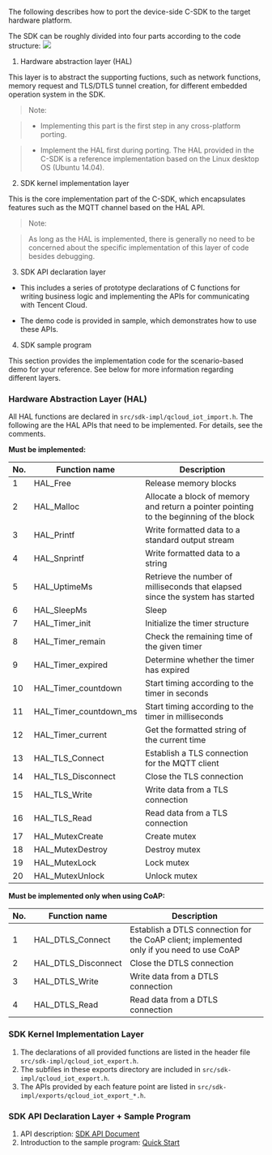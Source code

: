 [//]: # (chinagitpath:XXXXX)

The following describes how to port the device-side C-SDK to the target hardware platform.

<!--### <font color=gray>Device-side C-SDK overview</font>
-->
The SDK can be roughly divided into four parts according to the code structure:
![](http://qzonestyle.gtimg.cn/qzone/vas/opensns/res/doc/SDK代码结构v1.2.jpg)

1. Hardware abstraction layer (HAL)

This layer is to abstract the supporting fuctions, such as network functions, memory request and TLS/DTLS tunnel creation, for different embedded operation system in the SDK.

> Note:
	
> - Implementing this part is the first step in any cross-platform porting.
	
> - Implement the HAL first during porting. The HAL provided in the C-SDK is a reference implementation based on the Linux desktop OS (Ubuntu 14.04).
		
2. SDK kernel implementation layer

This is the core implementation part of the C-SDK, which encapsulates features such as the MQTT channel based on the HAL API.

> Note:
	
> As long as the HAL is implemented, there is generally no need to be concerned about the specific implementation of this layer of code besides debugging.

3. SDK API declaration layer

 - This includes a series of prototype declarations of C functions for writing business logic and implementing the APIs for communicating with Tencent Cloud.
 
 - 	The demo code is provided in sample, which demonstrates how to use these APIs.

4. SDK sample program

 This section provides the implementation code for the scenario-based demo for your reference.
 See below for more information regarding different layers.

### Hardware Abstraction Layer (HAL)

All HAL functions are declared in `src/sdk-impl/qcloud_iot_import.h`. The following are the HAL APIs that need to be implemented. For details, see the comments.
<!--2. `src/sdk-impl/qcloud_iot_import.h` contains the subfiles in the `imports` directory.
--><!--`3. The HAL API dependencies introduced by each feature point are listed in `src/sdk-impl/imports/qcloud_iot_import_*.h``-->

**Must be implemented:**

| No. | Function name | Description |
| ---- | ---------------------- | ---------------------------------------- |
| 1 | HAL_Free | Release memory blocks |
| 2 | HAL_Malloc | Allocate a block of memory and return a pointer pointing to the beginning of the block |
| 3 | HAL_Printf | Write formatted data to a standard output stream |
| 4 | HAL_Snprintf | Write formatted data to a string |
| 5 | HAL_UptimeMs | Retrieve the number of milliseconds that elapsed since the system has started |
| 6 | HAL_SleepMs | Sleep |
| 7 | HAL_Timer_init | Initialize the timer structure |
| 8 | HAL_Timer_remain | Check the remaining time of the given timer |
| 9 | HAL_Timer_expired | Determine whether the timer has expired |
| 10 | HAL_Timer_countdown | Start timing according to the timer in seconds |
| 11 | HAL_Timer_countdown_ms | Start timing according to the timer in milliseconds |
| 12 | HAL_Timer_current | Get the formatted string of the current time |
| 13 | HAL_TLS_Connect | Establish a TLS connection for the MQTT client |
| 14 | HAL_TLS_Disconnect | Close the TLS connection |
| 15 | HAL_TLS_Write | Write data from a TLS connection |
| 16 | HAL_TLS_Read | Read data from a TLS connection |
| 17 | HAL_MutexCreate | Create mutex |
| 18 | HAL_MutexDestroy | Destroy mutex |
| 19 | HAL_MutexLock | Lock mutex |
| 20 | HAL_MutexUnlock | Unlock mutex |

**Must be implemented only when using CoAP:**

| No. | Function name | Description |
| ---- | ---------------------- | ---------------------------------------- |
| 1 | HAL_DTLS_Connect | Establish a DTLS connection for the CoAP client; implemented only if you need to use CoAP |
| 2 | HAL_DTLS_Disconnect | Close the DTLS connection |
| 3 | HAL_DTLS_Write | Write data from a DTLS connection |
| 4 | HAL_DTLS_Read | Read data from a DTLS connection |


### SDK Kernel Implementation Layer

1. The declarations of all provided functions are listed in the header file `src/sdk-impl/qcloud_iot_export.h`.
2. The subfiles in these exports directory are included in `src/sdk-impl/qcloud_iot_export.h`.
3. The APIs provided by each feature point are listed in `src/sdk-impl/exports/qcloud_iot_export_*.h`.


### SDK API Declaration Layer + Sample Program

1. API description: [SDK API Document](https://cloud.tencent.com/document/product/634/11929)
2. Introduction to the sample program: [Quick Start](https://cloud.tencent.com/document/product/634/11912)

